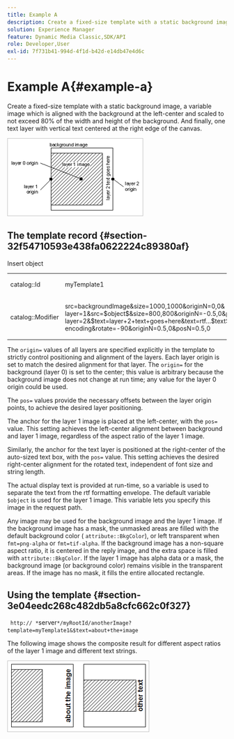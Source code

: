 ```yaml
---
title: Example A
description: Create a fixed-size template with a static background image, a variable image which is aligned with the background at the left-center and scaled to not exceed 80% of the width and height of the background. And finally, one text layer with vertical text centered at the right edge of the canvas.
solution: Experience Manager
feature: Dynamic Media Classic,SDK/API
role: Developer,User
exl-id: 7f731b41-994d-4f1d-b42d-e14db47e4d6c
---
```

# Example A{#example-a}

Create a fixed-size template with a static background image, a variable image which is aligned with the background at the left-center and scaled to not exceed 80% of the width and height of the background. And finally, one text layer with vertical text centered at the right edge of the canvas.

 ![Example A image](assets/examplea.png)

## The template record {#section-32f54710593e438fa0622224c89380af}

Insert object

<table id="simpletable_97ECA49445634F59B3F1D100412EFC70"> 
 <tr class="strow"> 
  <td class="stentry"> <p> <span class="codeph"> catalog::Id </span> </p> </td> 
  <td class="stentry"> <p> <span class="codeph"> myTemplate1 </span> </p> </td> 
 </tr> 
 <tr class="strow"> 
  <td class="stentry"> <p> <span class="codeph"> catalog::Modifier </span> </p> </td> 
  <td class="stentry"> <p> <span class="codeph"> src=backgroundImage&amp;size=1000,1000&amp;originN=0,0&amp; layer=1&amp;src=$object$&amp;size=800,800&amp;originN=-0.5,0&amp;posN=-0.5,0&amp; layer=2&amp;$text=layer+2+text+goes+here&amp;text=rtf…$text$…rtf-encoding&amp;rotate=-90&amp;originN=0.5,0&amp;posN=0.5,0 </span> </p> </td> 
 </tr> 
</table>

The `origin=` values of all layers are specified explicitly in the template to strictly control positioning and alignment of the layers. Each layer origin is set to match the desired alignment for that layer. The `origin=` for the background (layer 0) is set to the center; this value is arbitrary because the background image does not change at run time; any value for the layer 0 origin could be used.

The `pos=` values provide the necessary offsets between the layer origin points, to achieve the desired layer positioning.

The anchor for the layer 1 image is placed at the left-center, with the `pos=` value. This setting achieves the left-center alignment between background and layer 1 image, regardless of the aspect ratio of the layer 1 image.

Similarly, the anchor for the text layer is positioned at the right-center of the auto-sized text box, with the `pos=` value. This setting achieves the desired right-center alignment for the rotated text, independent of font size and string length.

The actual display text is provided at run-time, so a variable is used to separate the text from the rtf formatting envelope. The default variable `$object` is used for the layer 1 image. This variable lets you specify this image in the request path.

Any image may be used for the background image and the layer 1 image. If the background image has a mask, the unmasked areas are filled with the default background color ( `attribute::BkgColor`), or left transparent when `fmt=png-alpha` or `fmt=tif-alpha`. If the background image has a non-square aspect ratio, it is centered in the reply image, and the extra space is filled with `attribute::BkgColor`. If the layer 1 image has alpha data or a mask, the background image (or background color) remains visible in the transparent areas. If the image has no mask, it fills the entire allocated rectangle.

## Using the template {#section-3e04eedc268c482db5a8cfc662c0f327}

` http:// *`server`*/myRootId/anotherImage?template=myTemplate1&$text=about+the+image`

The following image shows the composite result for different aspect ratios of the layer 1 image and different text strings.

![Example A composite result image](assets/exampleausing.png)

